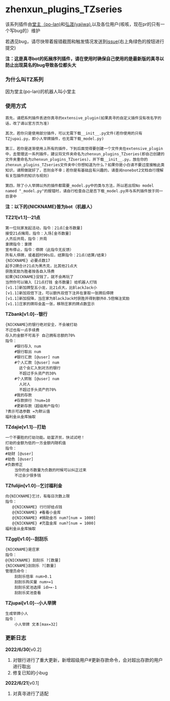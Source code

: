 
# zhenxun_plugins_TZseries
该系列插件由[堂主（po-lan)](https://github.com/po-lan)和[弘涯(yajiwa)](https://github.com/yajiwa),以及各位用户(咳咳，现在pr的只有一个写bug的）维护

若遇见bug，请尽快带着报错截图和触发情况发送到[issue](https://github.com/po-lan/zhenxun_plugins_TZseries/issues)(右上角绿色的按钮进行提交)

**注：这是真寻bot的拓展序列插件，请在使用时确保自己使用的是最新版的真寻以防止出现莫名的bug导致各位都头大**

### 为什么叫TZ系列

因为堂主(po-lan)的机器人叫小堂主

### 使用方式

    首先，请把系列插件丢进你真寻的extensive_plugin(如果真寻的自定义插件没有改名字的话，改了请以官方页为准)
    
    其次，若你只是使用部分插件，可以无需下载__init__.py文件(若你使用的只有TZjupai.py，即小人举牌插件，也无需下载_model.py)

    第三，若你是逐渐使用上所有的插件，下到后面觉得要创建一个文件夹在extensive_plugin中，去管理这一系列插件，建议将文件夹命名为zhenxun_plugins_TZseries(即自己创建的文件夹重命名为zhenxun_plugins_TZseries)，并下载__init__.py，放在你的zhenxun_plugins_TZseries文件夹中(你想知道为什么？如果你是小白请不要过度接触此类知识，请照做就好了，否则会不幸；若你是有基础且有兴趣的，请查阅nonebot2文档自行理解有关包插件的知识与规则)

    第四，除了小人举牌以外的插件都需要_model.py中的类与方法，所以若出现No model named "_model.py"的报错时，请自行检查自己是否下载_model.py并与系列插件放于同一目录中

**注：以下的{NICKNAME}皆为bot（机器人）**

**TZ21[v1.1]--21点**

    第一位玩家发起活动，指令：21点[金币数量]
    接受21点赌局，指令：入场[金币数量]
    人齐后开局，指令：开局
    拿牌指令：拿牌
    宣布停止，指令：停牌（此指令无反馈）
    所有人停牌，或者超时90s后，结算指令：21点(结算/结束)
    {NICKNAME} 必要点数17
    起手2牌合计21点为黑杰克，比其他21点大
    获胜奖励为胜者按各自入场费
    如果{NICKNAME}没钱了，就不会再玩了
    当然你可以输入 [21点打钱 金币数量] 给机器人打钱
    [v1.1]新加牌型五小龙，比21点大，比BlackJack小
    [v1.1]新加双倍下注，可以额外双倍下注并在拿取一张牌后停牌
    [v1.1]新加投降，当庄家为BlackJack时获胜并得到额外0.5倍赌注奖励
    [v1.1]庄家的牌将会盖一张，移除庄家的牌点数显示

**TZbank[v1.0]--银行**

    {NICKNAME}的银行绝对安全，不会被打劫
    不过也有一点手续费
    存入的金额不可高于 自己拥有总额的70%
    指令：
        #银行存入 num
        #银行取出 num
        #银行汇款 [@user] num 
        #个人汇款 [@user] num
          这个会汇入到对方的银行
          不超过手头资产的30%
        #个人转账 [@user] num
          人对人
          不超过手头资产的70%
        #我的存款
        #存款排行 ?num=10
        #更新存款（超级用户指令）
    ?表示可选参数 =为默认值
    福利金从金库抽取

**TZdajie[v1.1]--打劫**

    一个不要脸的打劫功能。劫富济贫，快试试吧！
    打劫的金额为低的一方金额内随机值
    指令：
    #劫财 [@user]
    #劫色 [@user]
    #负数修正
        当你的金币数量为负数的时候可以纠正过来
        不过会少很多钱

**TZfulijin[v1.0]--乞讨福利金**

    向{NICKNAME}乞讨，有每日次数上限
    指令：
       @{NICKNAME} 行行好给点钱
       @{NICKNAME} #看看小金库
       @{NICKNAME} #捐助金币 num?[num = 1000]
       @{NICKNAME} #充盈金库 num?[num = 1000]
    福利金从金库抽取

**TZggl[v1.0]--刮刮乐**

    {NICKNAME}是庄家
    指令：
    @{NICKNAME} 刮刮乐 ?[数量]
    {NICKNAME}刮刮乐 ?[数量]
    管理员命令：
        刮刮乐倍率 num>0.1
        刮刮乐购买量 num>=1
        刮刮乐奖池选择 id>=-1
        刮刮乐奖池查看 

**TZjupai[v1.0]--小人举牌**

    生成举牌小人
    指令：
        小人举牌 文本[max=32]

### 更新日志

**2022/6/30**[v0.2]

1. 对银行进行了重大更新，新增超级用户#更新存款命令，会对超出存款的用户进行取出
2. 修复已知的小bug

**2022/6/21**[v0.1]

1. 对真寻进行了适配




